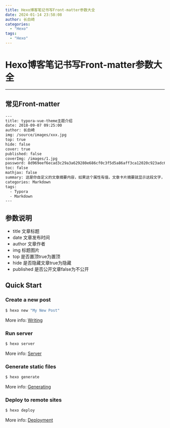 ```yaml
---
title: Hexo博客笔记书写Front-matter参数大全
date: 2024-01-14 23:58:08
author: 长白崎
categories:
  - "Hexo"
tags:
  - "Hexo"
---
```




# Hexo博客笔记书写Front-matter参数大全

---

## 常见Front-matter

```txt
---
title: typora-vue-theme主题介绍
date: 2018-09-07 09:25:00
author: 长白崎
img: /source/images/xxx.jpg
top: true
hide: false
cover: true
published: false
coverImg: /images/1.jpg
password: 8d969eef6ecad3c29a3a629280e686cf0c3f5d5a86aff3ca12020c923adc6c92
toc: false
mathjax: false
summary: 这是你自定义的文章摘要内容，如果这个属性有值，文章卡片摘要就显示这段文字，否则程序会自动截取文章的部分内容作为摘要
categories: Markdown
tags:
  - Typora
  - Markdown
---
```

## 参数说明

* title 文章标题
* date 文章发布时间
* author 文章作者
* img 标题图片
* top 是否置顶true为置顶
* hide 是否隐藏文章true为隐藏
* published 是否公开文章false为不公开

## Quick Start

### Create a new post

``` bash
$ hexo new "My New Post"
```

More info: [Writing](https://hexo.io/docs/writing.html)

### Run server

``` bash
$ hexo server
```

More info: [Server](https://hexo.io/docs/server.html)

### Generate static files

``` bash
$ hexo generate
```

More info: [Generating](https://hexo.io/docs/generating.html)

### Deploy to remote sites

``` bash
$ hexo deploy
```

More info: [Deployment](https://hexo.io/docs/one-command-deployment.html)

